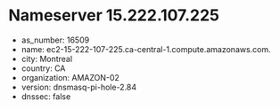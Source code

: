 # Nameserver 15.222.107.225

* as_number: 16509
* name: ec2-15-222-107-225.ca-central-1.compute.amazonaws.com.
* city: Montreal
* country: CA
* organization: AMAZON-02
* version: dnsmasq-pi-hole-2.84
* dnssec: false
